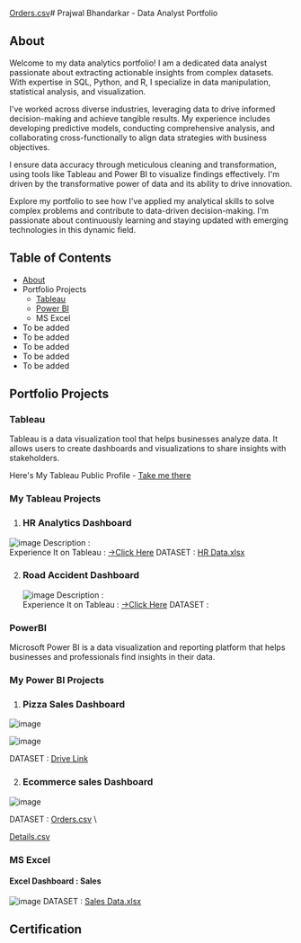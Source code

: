 [Orders.csv](https://github.com/Prajwal291002/Data-analyst-portfolio/files/13615825/Orders.csv)# Prajwal Bhandarkar - Data Analyst Portfolio

## About
Welcome to my data analytics portfolio! I am a dedicated data analyst passionate about extracting actionable insights from complex datasets. With expertise in SQL, Python, and R, I specialize in data manipulation, statistical analysis, and visualization.

I've worked across diverse industries, leveraging data to drive informed decision-making and achieve tangible results. My experience includes developing predictive models, conducting comprehensive analysis, and collaborating cross-functionally to align data strategies with business objectives.

I ensure data accuracy through meticulous cleaning and transformation, using tools like Tableau and Power BI to visualize findings effectively. I'm driven by the transformative power of data and its ability to drive innovation.

Explore my portfolio to see how I've applied my analytical skills to solve complex problems and contribute to data-driven decision-making. I'm passionate about continuously learning and staying updated with emerging technologies in this dynamic field.

## Table of Contents

* [About](#About)
* Portfolio Projects
  - [Tableau](#Tableau)
  - [Power BI](#PowerBI)
  - MS Excel
* To be added
* To be added
* To be added
* To be added
* To be added

## Portfolio Projects 
### Tableau
Tableau is a data visualization tool that helps businesses analyze data. It allows users to create dashboards and visualizations to share insights with stakeholders. 

Here's My Tableau Public Profile - [Take me there ](https://public.tableau.com/app/profile/prajwal.bhandarkar/vizzes)

### My Tableau Projects 
1. ### HR Analytics Dashboard
  ![image](https://github.com/Prajwal291002/Data-analyst-portfolio/assets/96053771/3d6426b7-de73-4241-a617-09a5575419be)
   Description : \
   Experience It on Tableau : [→Click Here](https://public.tableau.com/views/HRAnalyticsDashboard_16958739018530/HRDASHBOARD?:language=en-US&:display_count=n&:origin=viz_share_link)
   DATASET : [HR Data.xlsx](https://github.com/Prajwal291002/Data-analyst-portfolio/files/13615737/HR.Data.xlsx)

2. ### Road Accident Dashboard
   ![image](https://github.com/Prajwal291002/Data-analyst-portfolio/assets/96053771/4fa2a9c2-ae2b-4076-8075-e4a1c47dc3f5)
   Description : \
   Experience It on Tableau : [→Click Here](https://public.tableau.com/views/Book2_16938327873150/Dashboard1?:language=en-US&:display_count=n&:origin=viz_share_link)
    DATASET : 
### PowerBI
Microsoft Power BI is a data visualization and reporting platform that helps businesses and professionals find insights in their data. 
### My Power BI Projects
1. ### Pizza Sales Dashboard
![image](https://github.com/Prajwal291002/Data-analyst-portfolio/assets/96053771/5e4a4a72-9e8f-4f56-916d-7899b2afb1e2)

![image](https://github.com/Prajwal291002/Data-analyst-portfolio/assets/96053771/5f969d61-00c7-426a-a3ca-ec0114f89f7e)

DATASET : [Drive Link](https://drive.google.com/drive/folders/17U0ah6Q4MJM_wIn_Xl4fHc-1fO6Q4s6z)

2. ### Ecommerce sales Dashboard

![image](https://github.com/Prajwal291002/Data-analyst-portfolio/assets/96053771/05f2a45e-e07e-4573-a0c8-c56badf2572d)

DATASET :
[Orders.csv](https://github.com/Prajwal291002/Data-analyst-portfolio/files/13615942/Orders.csv) \

[Details.csv](https://github.com/Prajwal291002/Data-analyst-portfolio/files/13615981/Details.csv)


### MS Excel
#### Excel Dashboard : Sales
![image](https://github.com/Prajwal291002/Data-analyst-portfolio/assets/96053771/6fc462d5-5f72-4ef0-99fe-bc3a676e969c)
DATASET : [Sales Data.xlsx](https://github.com/Prajwal291002/Data-analyst-portfolio/files/13615684/Sales.Data.xlsx)


## Certification

